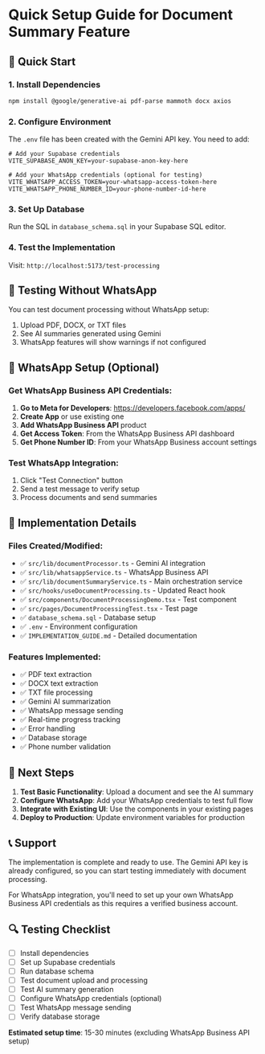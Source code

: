 # Quick Setup Guide for Document Summary Feature

## 🚀 Quick Start

### 1. Install Dependencies
```bash
npm install @google/generative-ai pdf-parse mammoth docx axios
```

### 2. Configure Environment
The `.env` file has been created with the Gemini API key. You need to add:

```env
# Add your Supabase credentials
VITE_SUPABASE_ANON_KEY=your-supabase-anon-key-here

# Add your WhatsApp credentials (optional for testing)
VITE_WHATSAPP_ACCESS_TOKEN=your-whatsapp-access-token-here
VITE_WHATSAPP_PHONE_NUMBER_ID=your-phone-number-id-here
```

### 3. Set Up Database
Run the SQL in `database_schema.sql` in your Supabase SQL editor.

### 4. Test the Implementation
Visit: `http://localhost:5173/test-processing`

## 🧪 Testing Without WhatsApp

You can test document processing without WhatsApp setup:

1. Upload PDF, DOCX, or TXT files
2. See AI summaries generated using Gemini
3. WhatsApp features will show warnings if not configured

## 📱 WhatsApp Setup (Optional)

### Get WhatsApp Business API Credentials:

1. **Go to Meta for Developers**: https://developers.facebook.com/apps/
2. **Create App** or use existing one
3. **Add WhatsApp Business API** product
4. **Get Access Token**: From the WhatsApp Business API dashboard
5. **Get Phone Number ID**: From your WhatsApp Business account settings

### Test WhatsApp Integration:
1. Click "Test Connection" button
2. Send a test message to verify setup
3. Process documents and send summaries

## 🔧 Implementation Details

### Files Created/Modified:
- ✅ `src/lib/documentProcessor.ts` - Gemini AI integration
- ✅ `src/lib/whatsappService.ts` - WhatsApp Business API
- ✅ `src/lib/documentSummaryService.ts` - Main orchestration service
- ✅ `src/hooks/useDocumentProcessing.ts` - Updated React hook
- ✅ `src/components/DocumentProcessingDemo.tsx` - Test component
- ✅ `src/pages/DocumentProcessingTest.tsx` - Test page
- ✅ `database_schema.sql` - Database setup
- ✅ `.env` - Environment configuration
- ✅ `IMPLEMENTATION_GUIDE.md` - Detailed documentation

### Features Implemented:
- ✅ PDF text extraction
- ✅ DOCX text extraction  
- ✅ TXT file processing
- ✅ Gemini AI summarization
- ✅ WhatsApp message sending
- ✅ Real-time progress tracking
- ✅ Error handling
- ✅ Database storage
- ✅ Phone number validation

## 🎯 Next Steps

1. **Test Basic Functionality**: Upload a document and see the AI summary
2. **Configure WhatsApp**: Add your WhatsApp credentials to test full flow
3. **Integrate with Existing UI**: Use the components in your existing pages
4. **Deploy to Production**: Update environment variables for production

## 📞 Support

The implementation is complete and ready to use. The Gemini API key is already configured, so you can start testing immediately with document processing.

For WhatsApp integration, you'll need to set up your own WhatsApp Business API credentials as this requires a verified business account.

## 🔍 Testing Checklist

- [ ] Install dependencies
- [ ] Set up Supabase credentials
- [ ] Run database schema
- [ ] Test document upload and processing
- [ ] Test AI summary generation
- [ ] Configure WhatsApp credentials (optional)
- [ ] Test WhatsApp message sending
- [ ] Verify database storage

**Estimated setup time**: 15-30 minutes (excluding WhatsApp Business API setup)
